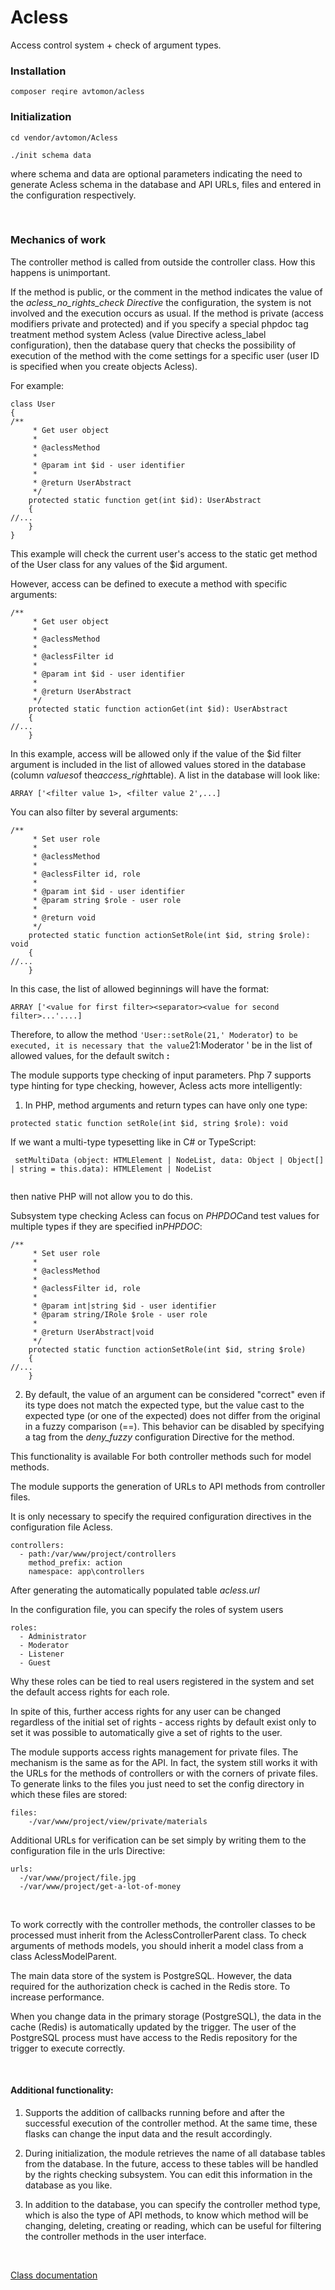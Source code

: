 # Acless

Access control system + check of argument types.

### Installation

`
composer reqire avtomon/acless
`
<br>
### Initialization

```
cd vendor/avtomon/Acless

./init schema data
```

where schema and data are optional parameters indicating the need to generate Acless schema in the database and API URLs, files and entered in the configuration respectively.

<br>

### Mechanics of work

The controller method is called from outside the controller class. How this happens is unimportant. 

If the method is public, or the comment in the method indicates the value of the *acless_no_rights_check Directive*
the configuration, the system is not involved and the execution occurs as usual. 
If the method is private (access modifiers private and protected) and if you specify a special phpdoc tag treatment method system Acless (value Directive acless_label configuration), then the database query that checks the possibility of execution of the method with the come settings for a specific user (user ID is specified when you create objects Acless).

For example:

```
class User
{
/**
     * Get user object
     *
     * @aclessMethod
     *
     * @param int $id - user identifier
     *
     * @return UserAbstract
     */
    protected static function get(int $id): UserAbstract
    {
//...
    }
}
```

This example will check the current user's access to the static get method of the User class for any values of the $id argument.

However, access can be defined to execute a method with specific arguments:

```
/**
     * Get user object
     *
     * @aclessMethod
     *
     * @aclessFilter id
     *
     * @param int $id - user identifier
     *
     * @return UserAbstract
     */
    protected static function actionGet(int $id): UserAbstract
    {
//...
    }
```

In this example, access will be allowed only if the value of the $id filter argument is included in the list of allowed values stored in the database (column *values*of the*access_right*table). A list in the database will look like:

`
ARRAY ['<filter value 1>, <filter value 2',...]
`

You can also filter by several arguments:

```
/**
     * Set user role
     *
     * @aclessMethod
     *
     * @aclessFilter id, role
     *
     * @param int $id - user identifier
     * @param string $role - user role
     *
     * @return void
     */
    protected static function actionSetRole(int $id, string $role): void
    {
//...
    }
```

In this case, the list of allowed beginnings will have the format:

```
ARRAY ['<value for first filter><separator><value for second filter>...'....]
```

Therefore, to allow the method `'User::setRole(21,' Moderator`) `to be executed, it is necessary that the value`21:Moderator ' be in the list of allowed values, for the default switch <b>:</b>

The module supports type checking of input parameters. Php 7 supports type hinting for type checking, however, Acless acts more intelligently:

1. In PHP, method arguments and return types can have only one type:
 
`
 protected static function setRole(int $id, string $role): void
`
 
If we want a multi-type typesetting like in C# or TypeScript:
 
```
 setMultiData (object: HTMLElement | NodeList, data: Object | Object[] | string = this.data): HTMLElement | NodeList
 
```
 
then native PHP will not allow you to do this.
 
Subsystem type checking Acless can focus on *PHPDOC*and test values for multiple types if they are specified in*PHPDOC*:

```
/**
     * Set user role
     *
     * @aclessMethod
     *
     * @aclessFilter id, role
     *
     * @param int|string $id - user identifier
     * @param string/IRole $role - user role
     *
     * @return UserAbstract|void
     */
    protected static function actionSetRole(int $id, string $role)
    {
//...
    }
```

2. By default, the value of an argument can be considered "correct" even if its type does not match the expected type, but the value cast to the expected type (or one of the expected) does not differ from the original in a fuzzy comparison (==). This behavior can be disabled by specifying a tag from the *deny_fuzzy* configuration Directive for the method.

This functionality is available For both controller methods such for model methods.
<br>

The module supports the generation of URLs to API methods from controller files.

It is only necessary to specify the required configuration directives in the configuration file Acless.

```
controllers:
  - path:/var/www/project/controllers
    method_prefix: action
    namespace: app\controllers
```

After generating the automatically populated table *acless.url*
<br>

In the configuration file, you can specify the roles of system users

```
roles:
  - Administrator
  - Moderator
  - Listener
  - Guest
```
Why these roles can be tied to real users registered in the system and set the default access rights for each role.

In spite of this, further access rights for any user can be changed regardless of the initial set of rights - access rights by default exist only to set it was possible to automatically give a set of rights to the user.

The module supports access rights management for private files. The mechanism is the same as for the API. In fact, the system still works it with the URLs for the methods of controllers or with the corners of private files. To generate links to the files you just need to set the config directory in which these files are stored:

```
files:
    -/var/www/project/view/private/materials
```

Additional URLs for verification can be set simply by writing them to the configuration file in the urls Directive:

```
urls:
  -/var/www/project/file.jpg
  -/var/www/project/get-a-lot-of-money
```

<br>

To work correctly with the controller methods, the controller classes to be processed must inherit from the AclessControllerParent class. To check arguments of methods models, you should inherit a model class from a class AclessModelParent.
<br>

The main data store of the system is PostgreSQL. However, the data required for the authorization check is cached in the Redis store. To increase performance. 

When you change data in the primary storage (PostgreSQL), the data in the cache (Redis) is automatically updated by the trigger. The user of the PostgreSQL process must have access to the Redis repository for the trigger to execute correctly.

<br>

#### Additional functionality:

1. Supports the addition of callbacks running before and after the successful execution of the controller method. At the same time, these flasks can change the input data and the result accordingly.

2. During initialization, the module retrieves the name of all database tables from the database. In the future, access to these tables will be handled by the rights checking subsystem. You can edit this information in the database as you like.

3. In addition to the database, you can specify the controller method type, which is also the type of API methods, to know which method will be changing, deleting, creating or reading, which can be useful for filtering the controller methods in the user interface.

<br>

[Class documentation](docs_en)
